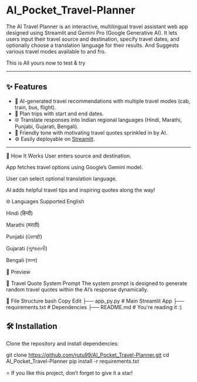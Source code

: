 # AI_Pocket_Travel-Planner
The AI Travel Planner is an interactive, multilingual travel assistant web app designed using Streamlit and Gemini Pro (Google Generative AI). It lets users input their travel source and destination, specify travel dates, and optionally choose a translation language for their results. And Suggests various travel modes available  to and fro.

This is All yours now to test & try

---

## ✨ Features

- 🚀 AI-generated travel recommendations with multiple travel modes (cab, train, bus, flight).
- 📅 Plan trips with start and end dates.
- 🌐 Translate responses into Indian regional languages (Hindi, Marathi, Punjabi, Gujarati, Bengali).
- 💬 Friendly tone with motivating travel quotes sprinkled in by AI.
- ⚙️ Easily deployable on [Streamlit](https://streamlit.io/).

---

🧠 How It Works
User enters source and destination.

App fetches travel options using Google’s Gemini model.

User can select optional translation language.

AI adds helpful travel tips and inspiring quotes along the way!

🌐 Languages Supported
English

Hindi (हिन्दी)

Marathi (मराठी)

Punjabi (ਪੰਜਾਬੀ)

Gujarati (ગુજરાતી)

Bengali (বাংলা)

📸 Preview

🧳 Travel Quote System Prompt
The system prompt is designed to generate random travel quotes within the AI’s response dynamically.

📁 File Structure
bash
Copy
Edit
├── app_py.py               # Main Streamlit App
├── requirements.txt        # Dependencies
├── README.md               # You're reading it :)

## 🛠️ Installation

Clone the repository and install dependencies:


git clone https://github.com/rutu99/AI_Pocket_Travel-Planner.git
cd AI_Pocket_Travel-Planner
pip install -r requirements.txt

⭐️ If you like this project, don’t forget to give it a star!

